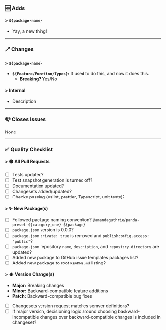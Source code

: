 ### 🆕 Adds

<!-- Level 4 headings/content may be deleted and replaced with "None" if irrelevant -->

#### \> `${package-name}`

- Yay, a new thing!

---

### 🪄 Changes

<!-- Level 4 headings/content may be deleted and replaced with "None" if irrelevant -->

#### \> `${package-name}`

- **`${Feature/Function/Types}`:** It used to do this, and now it does this.
    - **Breaking?** Yes/No

#### \> Internal

- Description

---

### 📪 Closes Issues

<!-- List GitHub issue IDs, else "None" -->
None

---

### ✅ Quality Checklist

<!-- Check boxes by changing them to [x]. -->

#### \> 🟢 All Pull Requests

- [ ] Tests updated?
- [ ] Test snapshot generation is turned off?
- [ ] Documentation updated?
- [ ] Changesets added/updated?
- [ ] Checks passing (eslint, prettier, Typescript, unit tests)?

<!-- If Adds contains a new package, fill out this section. -->

#### \> ✨ New Package(s)

- [ ] Followed package naming convention? `@amandaguthrie/panda-preset-${category_one}-${package}`
- [ ] `package.json` version is 0.0.0?
- [ ] `package.json` `private: true` is removed and `publishconfig.access: "public"`?
- [ ] `package.json` repository `name`, `description`, and `repostory.directory` are updated?
- [ ] Added new package to GitHub issue templates packages list?
- [ ] Added new package to root `README.md` listing?

<!-- If anything in Adds/Changes, please fill out this section. -->

#### \> ⬆️ Version Change(s)

* **Major:** Breaking changes
* **Minor:** Backward-compatible feature additions
* **Patch:** Backward-compatible bug fixes

- [ ] Changesets version request matches semver definitions?
- [ ] If major version, decisioning logic around choosing backward-incompatible changes over backward-compatible changes
  is included in changeset?